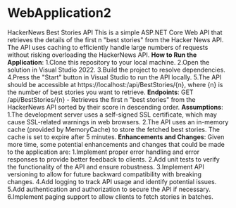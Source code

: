 # WebApplication2
HackerNews Best Stories API 
This is a simple ASP.NET Core Web API that retrieves the details of the first n "best stories" from the Hacker News API.
The API uses caching to efficiently handle large numbers of requests without risking overloading the HackerNews API. 
**How to Run the Application**:
1.Clone this repository to your local machine.
2.Open the solution in Visual Studio 2022.
3.Build the project to resolve dependencies.
4.Press the "Start" button in Visual Studio to run the API locally.
5.The API should be accessible at https://localhost:<port>/api/BestStories/{n}, where {n} is the number of best stories you want to retrieve. 
**Endpoints**: 
GET /api/BestStories/{n} - Retrieves the first n "best stories" from the HackerNews API sorted by their score in descending order. 
**Assumptions**: 
1.The development server uses a self-signed SSL certificate, which may cause SSL-related warnings in web browsers.
2.The API uses an in-memory cache (provided by MemoryCache) to store the fetched best stories. The cache is set to expire after 5 minutes. 
**Enhancements and Changes**: 
Given more time, some potential enhancements and changes that could be made to the application are: 
1.Implement proper error handling and error responses to provide better feedback to clients. 
2.Add unit tests to verify the functionality of the API and ensure robustness. 
3.Implement API versioning to allow for future backward compatibility with breaking changes.
4.Add logging to track API usage and identify potential issues. 
5.Add authentication and authorization to secure the API if necessary.
6.Implement paging support to allow clients to fetch stories in batches.
